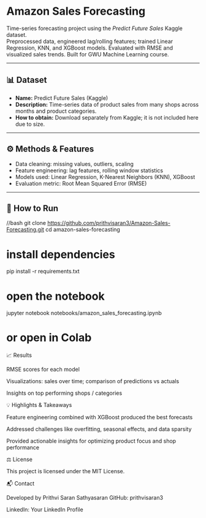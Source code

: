 # Amazon Sales Forecasting

Time-series forecasting project using the *Predict Future Sales* Kaggle dataset.  
Preprocessed data, engineered lag/rolling features; trained Linear Regression, KNN, and XGBoost models. Evaluated with RMSE and visualized sales trends. Built for GWU Machine Learning course.


---

## 📊 Dataset
- **Name:** Predict Future Sales (Kaggle)  
- **Description:** Time-series data of product sales from many shops across months and product categories.  
- **How to obtain:** Download separately from Kaggle; it is not included here due to size.

---

## ⚙️ Methods & Features
- Data cleaning: missing values, outliers, scaling  
- Feature engineering: lag features, rolling window statistics  
- Models used: Linear Regression, K-Nearest Neighbors (KNN), XGBoost  
- Evaluation metric: Root Mean Squared Error (RMSE)

---

## 🚀 How to Run
//bash
git clone https://github.com/prithvisaran3/Amazon-Sales-Forecasting.git
cd amazon-sales-forecasting

# install dependencies
pip install -r requirements.txt

# open the notebook
jupyter notebook notebooks/amazon_sales_forecasting.ipynb
# or open in Colab
📈 Results

RMSE scores for each model

Visualizations: sales over time; comparison of predictions vs actuals

Insights on top performing shops / categories

💡 Highlights & Takeaways

Feature engineering combined with XGBoost produced the best forecasts

Addressed challenges like overfitting, seasonal effects, and data sparsity

Provided actionable insights for optimizing product focus and shop performance

⚖️ License

This project is licensed under the MIT License.

📬 Contact

Developed by Prithvi Saran Sathyasaran
GitHub: prithvisaran3

LinkedIn: Your LinkedIn Profile
